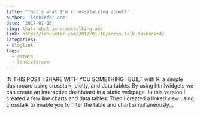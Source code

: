 ```yaml
---
title: "That's what I'm (cross)talking about!"
author: 'lenkiefer.com'
date: '2017-01-16'
slug: thats-what-im-crosstalking-abo
link: http://lenkiefer.com/2017/01/16/cross-talk-dashboard/
categories:
- bloglink
tags:
  - rstats
  - lenkiefercom
---
```


IN THIS POST I SHARE WITH YOU SOMETHING I BUILT with R, a simple dashboard using crosstalk, plotly, and data tables. By using htmlwidgets we can create an interactive dashboard in a static webpage. In this version I created a few line charts and data tables. Then I created a linked view using crosstalk to enable you to filter the table and chart simultaneously[... <i class="fas fa-external-link-alt"></i>](http://lenkiefer.com/2017/01/16/cross-talk-dashboard/)

